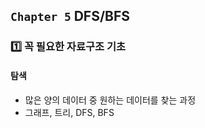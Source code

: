 ## `Chapter 5` DFS/BFS

### :one: 꼭 필요한 자료구조 기초

#### 탐색 

- 많은 양의 데이터 중 원하는 데이터를 찾는 과정
- 그래프, 트리, DFS, BFS
